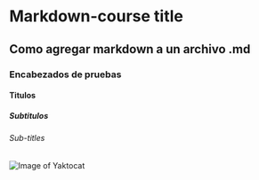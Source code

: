 # Markdown-course title 
## Como agregar markdown a un archivo .md
### Encabezados de pruebas
#### Titulos
##### Subtitulos
###### Sub-titles

![Image of Yaktocat](https://octodex.github.com/images/yaktocat.png)
